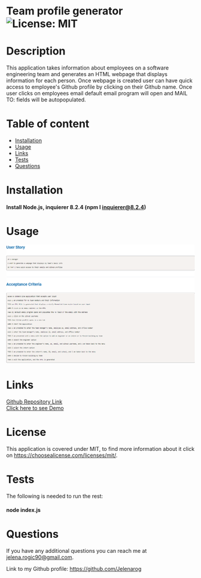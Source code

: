 # Team profile generator    ![License: MIT](https://img.shields.io/badge/License-MIT-yellow.svg)  
# Description 

This application takes information about employees on a software engineering team and generates an HTML webpage that displays information for each person. Once webpage is  created  user can have quick access to employee's Github profile by clicking on their Github name. Once user clicks on employees email default email program will open and MAIL TO: fields will be autopopulated.
# Table of content 
* [Installation](#installation)
* [Usage](#usage) 
* [Links](#links) 
* [Tests](#tests) 
* [Questions](#questions) 

# Installation 

#### Install Node.js, inquierer 8.2.4 (npm I inquierer@8.2.4)
# Usage 

![User-Story](./dist/User-story.png)

# Links
[Github Repository Link](https://github.com/Jelenarog/Team-Profile-Generator)<br/>
[Click here to see Demo](https://drive.google.com/file/d/1FqTdlz3Emz8E8Gp2Itr2TnGC2DJOkCt3/view)<br/>

# License 

This application is covered under MIT, to find more information about it click on https://choosealicense.com/licenses/mit/. 

# Tests 

The following is needed to run the rest:

#### node index.js
# Questions 

If you have any additional questions you can reach me at jelena.rogic90@gmail.com. 

Link to my Github profile: https://github.com/Jelenarog
